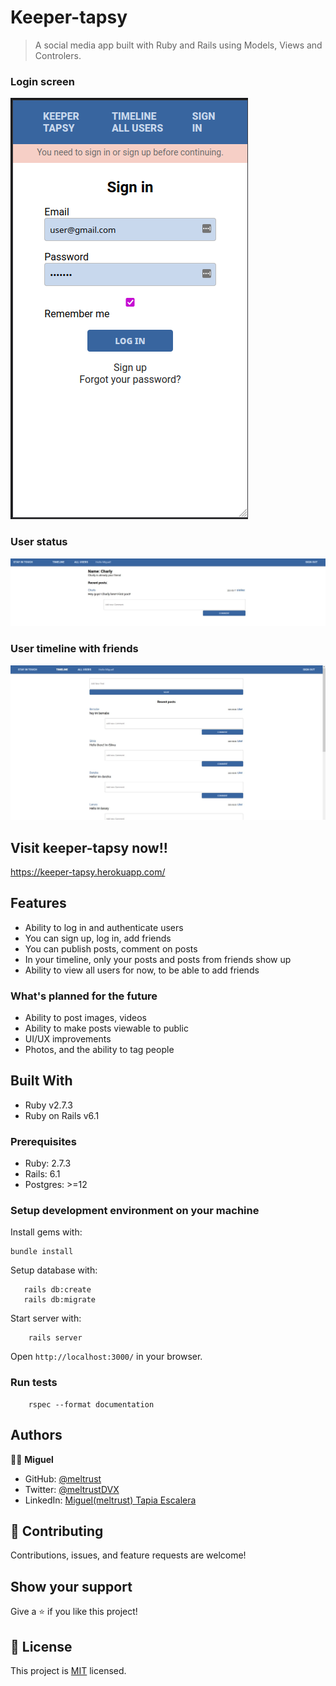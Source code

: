 # Keeper-tapsy

> A social media app built with Ruby and Rails using Models, Views and Controlers.

### Login screen 

![SCREENSHOT](docs/login-screen.png)

### User status
![SCREENSHOT](docs/screenshot-show.jpg)

### User timeline with friends

![SCREENSHOT](docs/screenshot-timeline.jpg)

## Visit keeper-tapsy now!!

https://keeper-tapsy.herokuapp.com/

## Features

- Ability to log in and authenticate users
- You can sign up, log in, add friends
- You can publish posts, comment on posts
- In your timeline, only your posts and posts from friends show up
- Ability to view all users for now, to be able to add friends

### What's planned for the future

- Ability to post images, videos
- Ability to make posts viewable to public
- UI/UX improvements
- Photos, and the ability to tag people


## Built With

- Ruby v2.7.3
- Ruby on Rails v6.1




### Prerequisites

- Ruby: 2.7.3
- Rails: 6.1
- Postgres: >=12

### Setup development environment on your machine

Install gems with:

```
bundle install
```

Setup database with:

```
   rails db:create
   rails db:migrate
```

Start server with:

```
    rails server
```
Open `http://localhost:3000/` in your browser.


### Run tests

```
    rspec --format documentation
```


## Authors

🧑‍💻 **Miguel**
- GitHub: [@meltrust](https://github.com/meltrust)
- Twitter: [@meltrustDVX](https://twitter.com/meltrustDVX)
- LinkedIn: [Miguel(meltrust) Tapia Escalera](https://www.linkedin.com/in/meltrust/)

## 🤝 Contributing
Contributions, issues, and feature requests are welcome!

## Show your support
Give a ⭐️ if you like this project!


## 📝 License

This project is [MIT](LICENSE) licensed.


